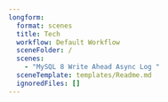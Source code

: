 ```yaml
---
longform:
  format: scenes
  title: Tech
  workflow: Default Workflow
  sceneFolder: /
  scenes:
    - "MySQL 8 Write Ahead Async Log "
  sceneTemplate: templates/Readme.md
  ignoredFiles: []
---
```

